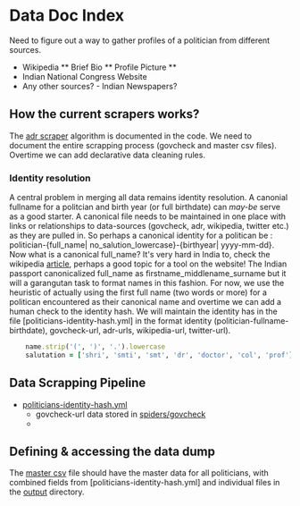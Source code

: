 Data Doc Index
==============
Need to figure out a way to gather profiles of a politician from different sources.

* Wikipedia
	** Brief Bio
	** Profile Picture
	** 
* Indian National Congress Website
* Any other sources? - Indian Newspapers?

How the current scrapers works?
------------------------------
The [adr scraper](scrape-adr.rb) algorithm is documented in the code. We need to document the entire scrapping process (govcheck and master csv files). Overtime we can add declarative data cleaning rules.

### Identity resolution

A central problem in merging all data remains identity resolution. A canonial fullname for a politcian and birth year (or full birthdate) can _may-be_ serve as a good starter. A canonical file needs to be maintained in one place with links or relationships to data-sources (govcheck, adr, wikipedia, twitter etc.) as they are pulled in. So perhaps a canonical identity for a politican be : politician-{full_name| no_salution_lowercase}-{birthyear| yyyy-mm-dd}. Now what is a canonical full_name? It's very hard in India to, check the wikipedia [article](http://en.wikipedia.org/wiki/Indian_name#First_names_and_given_names), perhaps a good topic for a tool on the website! The Indian passport canonicalized full_name as firstname_middlename_surname but it will a garangutan task to format names in this fashion. For now, we use the heuristic of actually using the first full name (two words or more) for a politican encountered as their canonical name and overtime we can add a human check to the identity hash. We will maintain the identity has in the file [politicians-identity-hash.yml] in the format identity (politician-fullname-birthdate), govcheck-url, adr-urls, wikipedia-url, twitter-url).

```ruby
	name.strip('(', ')', '.').lowercase
	salutation = ['shri', 'smti', 'smt', 'dr', 'doctor', 'col', 'prof']
```

Data Scrapping Pipeline
------------------------

* [politicians-identity-hash.yml](politicians-identity-hash.yml)
	* govcheck-url data stored in [spiders/govcheck](spiders/govcheck)
	* 

Defining & accessing the data dump
----------------------------------
The [master csv](csv/masterdata.csv) file should have the master data for all politicians, with combined fields from [politicians-identity-hash.yml] and individual files in the [output](output) directory.
